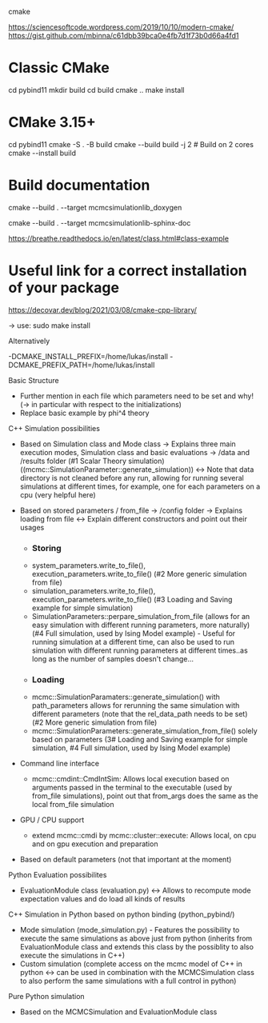 
cmake

https://sciencesoftcode.wordpress.com/2019/10/10/modern-cmake/
https://gist.github.com/mbinna/c61dbb39bca0e4fb7d1f73b0d66a4fd1

# Classic CMake
cd pybind11
mkdir build
cd build
cmake ..
make install

# CMake 3.15+
cd pybind11
cmake -S . -B build
cmake --build build -j 2  # Build on 2 cores
cmake --install build


# Build documentation
cmake --build . --target mcmcsimulationlib_doxygen

cmake --build . --target mcmcsimulationlib-sphinx-doc

https://breathe.readthedocs.io/en/latest/class.html#class-example

# Useful link for a correct installation of your package

https://decovar.dev/blog/2021/03/08/cmake-cpp-library/

-> use: sudo make install


Alternatively

-DCMAKE_INSTALL_PREFIX=/home/lukas/install
-DCMAKE_PREFIX_PATH=/home/lukas/install

Basic Structure

- Further mention in each file which parameters need to be set and why! (-> in particular with respect to the initializations)
- Replace basic example by phi^4 theory

C++ Simulation possibilities
- Based on Simulation class and Mode class -> Explains three main execution modes, Simulation class and basic evaluations -> /data and /results folder (#1 Scalar Theory simulation) ((mcmc::SimulationParameter::generate_simulation)) <->
Note that data directory is not cleaned before any run, allowing for running several simulations at different times, for example, one for each parameters on a cpu (very helpful here)
- Based on stored parameters / from_file -> /config folder -> Explains loading from file <-> Explain different constructors and point out their usages
    - ### Storing ###
    - system_parameters.write_to_file(), execution_parameters.write_to_file() (#2 More generic simulation from file)
    - simulation_parameters.write_to_file(), execution_parameters.write_to_file() (#3 Loading and Saving example for simple simulation)
    - SimulationParameters::perpare_simulation_from_file (allows for an easy simulation with different running parameters, more naturally) (#4 Full simulation, used by Ising Model example) - Useful for running simulation at a different time, can also be used to run simulation with different running parameters at different times..as long as the number of samples doesn't change...
    - ### Loading ###
    - mcmc::SimulationParamaters::generate_simulation() with path_parameters allows for rerunning the same simulation with different parameters (note that the rel_data_path needs to be set) (#2 More generic simulation from file)
    - mcmc::SimulationParameters::generate_simulation_from_file() solely based on parameters (3# Loading and Saving example for simple simulation, #4 Full simulation, used by Ising Model example)

- Command line interface
    - mcmc::cmdint::CmdIntSim: Allows local execution based on arguments passed in the terminal to the executable (used by from_file simulations), point out that from_args does the same as the local from_file simulation

- GPU / CPU support
    - extend mcmc::cmdi by mcmc::cluster::execute: Allows local, on cpu and on gpu execution and preparation

- Based on default parameters (not that important at the moment)

Python Evaluation possibilites
- EvaluationModule class (evaluation.py) <-> Allows to recompute mode expectation values and do load all kinds of results

C++ Simulation in Python based on python binding (python_pybind/)
- Mode simulation (mode_simulation.py) - Features the possibility to execute the same simulations as above just from python (inherits from EvaluationModule class and extends this class by the possiblity to also execute the simulations in C++)
- Custom simulation (complete access on the mcmc model of C++ in python <-> can be used in combination with the MCMCSimulation class to also perform the same simulations with a full control in python)

Pure Python simulation
- Based on the MCMCSimulation and EvaluationModule class